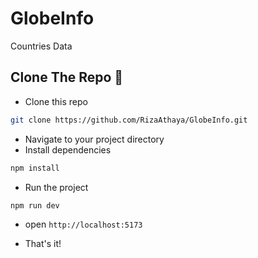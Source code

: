 # GlobeInfo
Countries Data

## Clone The Repo 🚀 
- Clone this repo 

~~~bash
git clone https://github.com/RizaAthaya/GlobeInfo.git
~~~
- Navigate to your project directory
- Install dependencies

~~~bash
npm install
~~~

- Run the project

~~~bash
npm run dev
~~~

- open `http://localhost:5173`

- That's it!
